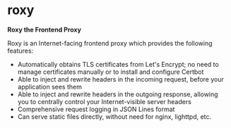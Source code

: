 # roxy

**Roxy the Frontend Proxy**

Roxy is an Internet-facing frontend proxy which provides the following
features:

* Automatically obtains TLS certificates from Let's Encrypt; no need to
  manage certificates manually or to install and configure Certbot
* Able to inject and rewrite headers in the incoming request, before your
  application sees them
* Able to inject and rewrite headers in the outgoing response, allowing you to
  centrally control your Internet-visible server headers
* Comprehensive request logging in JSON Lines format
* Can serve static files directly, without need for nginx, lighttpd, etc.
